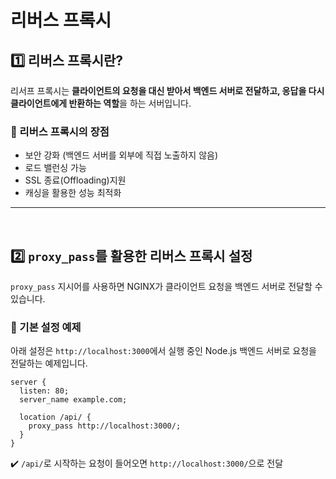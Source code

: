 # 리버스 프록시
## 1️⃣ 리버스 프록시란?
리서프 프록시는 **클라이언트의 요청을 대신 받아서 백엔드 서버로 전달하고, 응답을 다시 클라이언트에게 반환하는 역할**을 하는 서버입니다.

### 🔹 리버스 프록시의 장점
- 보안 강화 (백엔드 서버를 외부에 직접 노출하지 않음)
- 로드 밸런싱 가능
- SSL 종료(Offloading)지원
- 캐싱을 활용한 성능 최적화
---
<br>

## 2️⃣ `proxy_pass`를 활용한 리버스 프록시 설정
`proxy_pass` 지시어를 사용하면 NGINX가 클라이언트 요청을 백엔드 서버로 전달할 수 있습니다.
### 🔹 기본 설정 예제
아래 설정은 `http://localhost:3000`에서 실행 중인 Node.js 백엔드 서버로 요청을 전달하는 예제입니다.
```nginx
server {
  listen: 80;
  server_name example.com;

  location /api/ {
    proxy_pass http://localhost:3000/;
  }
}
```
✔️ `/api/`로 시작하는 요청이 들어오면 `http://localhost:3000/`으로 전달

